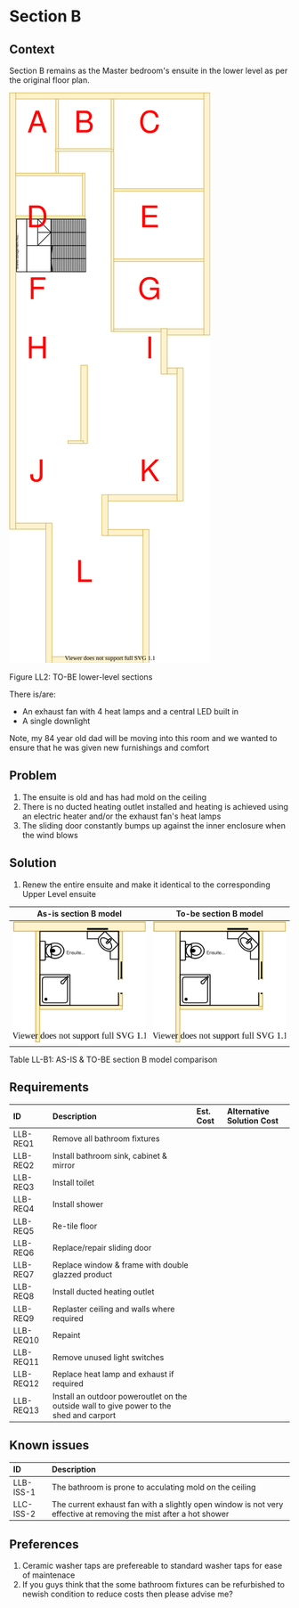 # Section B

## Context

Section B remains as the Master bedroom's ensuite in the lower level as per the original floor plan.

![TO-BE lower-level diagram](Lower-Level-TO-BE-sections.svg)

Figure LL2: TO-BE lower-level sections

There is/are:
* An exhaust fan with 4 heat lamps and a central LED built in
* A single downlight  

Note, my 84 year old dad will be moving into this room and we wanted to ensure that he was given new furnishings and comfort


## Problem

1. The ensuite is old and has had mold on the ceiling
2. There is no ducted heating outlet installed and heating is achieved using an electric heater and/or the exhaust fan's heat lamps
3. The sliding door constantly bumps up against the inner enclosure when the wind blows


## Solution

1. Renew the entire ensuite and make it identical to the corresponding Upper Level ensuite

|As-is section B model| To-be section B model|
|:---:|:---:|
|![AS-IS lower-level section B diagram](Lower-Level-AS-IS-section-B.svg)|![TO-BE lower-level section B diagram](Lower-Level-TO-BE-section-B.svg)|

Table LL-B1: AS-IS & TO-BE section B model comparison


## Requirements

|ID|Description|Est. Cost|Alternative Solution Cost|
|:---|:---|:---|:---|
|LLB-REQ1|Remove all bathroom fixtures|||
|LLB-REQ2|Install bathroom sink, cabinet & mirror|||
|LLB-REQ3|Install toilet|||
|LLB-REQ4|Install shower|||
|LLB-REQ5|Re-tile floor|||
|LLB-REQ6|Replace/repair sliding door|||
|LLB-REQ7|Replace window & frame with double glazzed product|||
|LLB-REQ8|Install ducted heating outlet|||
|LLB-REQ9|Replaster ceiling and walls where required|||
|LLB-REQ10|Repaint|||
|LLB-REQ11|Remove unused light switches|||
|LLB-REQ12|Replace heat lamp and exhaust if required|||
|LLB-REQ13|Install an outdoor poweroutlet on the outside wall to give power to the shed and carport|||


## Known issues

|ID|Description|
|:---|:---|
|LLB-ISS-1|The bathroom is prone to acculating mold on the ceiling||
|LLC-ISS-2|The current exhaust fan with a slightly open window is not very effective at removing the mist after a hot shower||


## Preferences

1. Ceramic washer taps are prefereable to standard washer taps for ease of maintenace 
2. If you guys think that the some bathroom fixtures can be refurbished to newish condition to reduce costs then please advise me?
